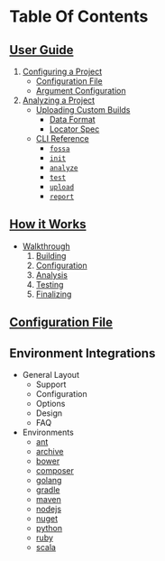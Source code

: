 # Table Of Contents

## [User Guide](user-guide.md/#user-guide)
1. [Configuring a Project](user-guide.md/#configuring-a-project)
     - [Configuration File](user-guide.md/#configuration-file)
     - [Argument Configuration](user-guide.md/#argument-configuration)   
2. [Analyzing a Project](user-guide.md/#)
      -  [Uploading Custom Builds](user-guide.md/#Uploading-Custom-Builds)
         - [Data Format](user-guide.md/#Data-Format)
         - [Locator Spec](user-guide.md/#Locator-Spec)
      - [CLI Reference](user-guide.md/#CLI-Reference)
        - [`fossa`](user-guide.md/#fossa)
        - [`init`](user-guide.md/#fossa-init)
        - [`analyze`](user-guide.md/#fossa-analyze)
        - [`test`](user-guide.md/#fossa-test)
        - [`upload`](user-guide.md/#fossa-upload)
        - [`report`](user-guide.md/#fossa-report)

## [How it Works](how-it-works.md/#how-it-works)
- [Walkthrough](how-it-works.md/#walkthrough)
    1. [Building](how-it-works.md/#step-1-building)
    2. [Configuration](how-it-works.md/#configuration)
    3. [Analysis](how-it-works.md/#analysis)
    4. [Testing](how-it-works.md/#testing)
    5. [Finalizing](how-it-works.md/#finalizing)

## [Configuration File](config-file.md#fossa.yml)

## Environment Integrations
- General Layout
  - Support
  - Configuration
  - Options
  - Design
  - FAQ
- Environments
  - [ant](integrations/ant.md)
  - [archive](integrations/archive.md)
  - [bower](integrations/bower.md)
  - [composer](integrations/composer.md)
  - [golang](integrations/golang.md)
  - [gradle](integrations/gradle.md)
  - [maven](integrations/maven.md)
  - [nodejs](integrations/nodejs.md)
  - [nuget](integrations/nuget.md)
  - [python](integrations/python.md)
  - [ruby](integrations/ruby.md)
  - [scala](integrations/sbt.md)
  